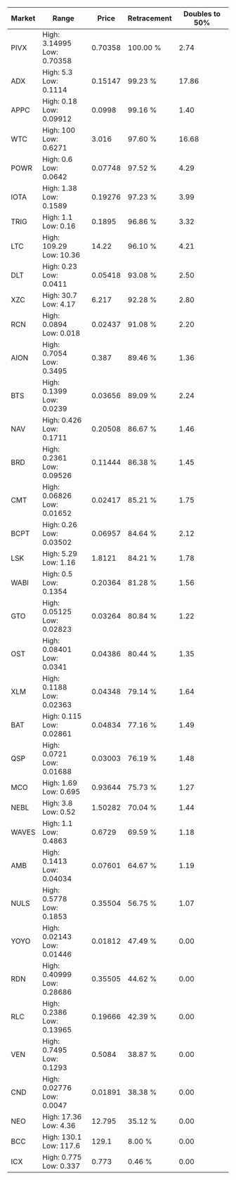 | Market | Range | Price| Retracement | Doubles to 50% |
| --- | --- | --- | --- | --- |
| PIVX | High: 3.14995<br />Low: 0.70358 | 0.70358 | 100.00 % | 2.74 |
| ADX | High: 5.3<br />Low: 0.1114 | 0.15147 | 99.23 % | 17.86 |
| APPC | High: 0.18<br />Low: 0.09912 | 0.0998 | 99.16 % | 1.40 |
| WTC | High: 100<br />Low: 0.6271 | 3.016 | 97.60 % | 16.68 |
| POWR | High: 0.6<br />Low: 0.0642 | 0.07748 | 97.52 % | 4.29 |
| IOTA | High: 1.38<br />Low: 0.1589 | 0.19276 | 97.23 % | 3.99 |
| TRIG | High: 1.1<br />Low: 0.16 | 0.1895 | 96.86 % | 3.32 |
| LTC | High: 109.29<br />Low: 10.36 | 14.22 | 96.10 % | 4.21 |
| DLT | High: 0.23<br />Low: 0.0411 | 0.05418 | 93.08 % | 2.50 |
| XZC | High: 30.7<br />Low: 4.17 | 6.217 | 92.28 % | 2.80 |
| RCN | High: 0.0894<br />Low: 0.018 | 0.02437 | 91.08 % | 2.20 |
| AION | High: 0.7054<br />Low: 0.3495 | 0.387 | 89.46 % | 1.36 |
| BTS | High: 0.1399<br />Low: 0.0239 | 0.03656 | 89.09 % | 2.24 |
| NAV | High: 0.426<br />Low: 0.1711 | 0.20508 | 86.67 % | 1.46 |
| BRD | High: 0.2361<br />Low: 0.09526 | 0.11444 | 86.38 % | 1.45 |
| CMT | High: 0.06826<br />Low: 0.01652 | 0.02417 | 85.21 % | 1.75 |
| BCPT | High: 0.26<br />Low: 0.03502 | 0.06957 | 84.64 % | 2.12 |
| LSK | High: 5.29<br />Low: 1.16 | 1.8121 | 84.21 % | 1.78 |
| WABI | High: 0.5<br />Low: 0.1354 | 0.20364 | 81.28 % | 1.56 |
| GTO | High: 0.05125<br />Low: 0.02823 | 0.03264 | 80.84 % | 1.22 |
| OST | High: 0.08401<br />Low: 0.0341 | 0.04386 | 80.44 % | 1.35 |
| XLM | High: 0.1188<br />Low: 0.02363 | 0.04348 | 79.14 % | 1.64 |
| BAT | High: 0.115<br />Low: 0.02861 | 0.04834 | 77.16 % | 1.49 |
| QSP | High: 0.0721<br />Low: 0.01688 | 0.03003 | 76.19 % | 1.48 |
| MCO | High: 1.69<br />Low: 0.695 | 0.93644 | 75.73 % | 1.27 |
| NEBL | High: 3.8<br />Low: 0.52 | 1.50282 | 70.04 % | 1.44 |
| WAVES | High: 1.1<br />Low: 0.4863 | 0.6729 | 69.59 % | 1.18 |
| AMB | High: 0.1413<br />Low: 0.04034 | 0.07601 | 64.67 % | 1.19 |
| NULS | High: 0.5778<br />Low: 0.1853 | 0.35504 | 56.75 % | 1.07 |
| YOYO | High: 0.02143<br />Low: 0.01446 | 0.01812 | 47.49 % | 0.00 |
| RDN | High: 0.40999<br />Low: 0.28686 | 0.35505 | 44.62 % | 0.00 |
| RLC | High: 0.2386<br />Low: 0.13965 | 0.19666 | 42.39 % | 0.00 |
| VEN | High: 0.7495<br />Low: 0.1293 | 0.5084 | 38.87 % | 0.00 |
| CND | High: 0.02776<br />Low: 0.0047 | 0.01891 | 38.38 % | 0.00 |
| NEO | High: 17.36<br />Low: 4.36 | 12.795 | 35.12 % | 0.00 |
| BCC | High: 130.1<br />Low: 117.6 | 129.1 | 8.00 % | 0.00 |
| ICX | High: 0.775<br />Low: 0.337 | 0.773 | 0.46 % | 0.00 |
